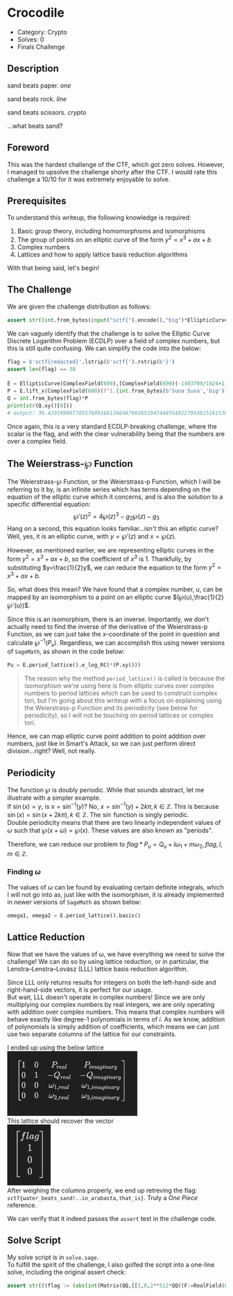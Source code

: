 # Crocodile
- Category: Crypto
- Solves: 0
- Finals Challenge
## Description
sand beats paper. *one* 

sand beats rock. *line* 

sand beats scissors. *crypto* 

...what beats sand?
## Foreword
This was the hardest challenge of the CTF, which got zero solves. However, I managed to upsolve the challenge shorty after the CTF. I would rate this challenge a 10/10 for it was extremely enjoyable to solve.
## Prerequisites
To understand this writeup, the following knowledge is required:
1. Basic group theory, including homomorphisms and isomorphisms
2. The group of points on an elliptic curve of the form $y^2=x^3+ax+b$
3. Complex numbers
4. Lattices and how to apply lattice basis reduction algorithms

With that being said, let's begin!
## The Challenge
We are given the challenge distribution as follows:
```py
assert str((int.from_bytes(input("sctf{").encode(),"big")*EllipticCurve(ComplexField(600),[ComplexField(600)(-1493709/1024+1199/16*ComplexField(600)("i")),ComplexField(600)(97809777/8192-82731/128*ComplexField(600)("i"))]).lift_x(ComplexField(600)(f"1.{int.from_bytes(b'Suna Suna','big')}+1.{int.from_bytes(b'no Mi','little')}*i")))[0])=='36.4291990977855760916612664879030519474485549227993825161538502715951674771375534061669588110611144482794597140078219632113930698630358361379569599632450344672544557014134877316071 - 15.5094169179867261746136693539618921556037112420771075014010650669426508111314380331723075069743390329380360196986670381926994761597803212368978601671191064945527021806868498686789*I' and not print('\033[43C\033[1A}')
```
We can vaguely identify that the challenge is to solve the Elliptic Curve Discrete Logarithm Problem (ECDLP) over a field of complex numbers, but this is still quite confusing. We can simplify the code into the below:
```py
flag = b'sctf{redacted}'.lstrip(b'sctf{').rstrip(b'}')
assert len(flag) == 38

E = EllipticCurve(ComplexField(600),[ComplexField(600)(-1493709/1024+1199/16*ComplexField(600)("i")),ComplexField(600)(97809777/8192-82731/128*ComplexField(600)("i"))])
P = E.lift_x(ComplexField(600)(f"1.{int.from_bytes(b'Suna Suna','big')}+1.{int.from_bytes(b'no Mi','little')}*i"))
Q = int.from_bytes(flag)*P
print(str(Q.xy()[0]))
# output: 36.4291990977855760916612664879030519474485549227993825161538502715951674771375534061669588110611144482794597140078219632113930698630358361379569599632450344672544557014134877316071 - 15.5094169179867261746136693539618921556037112420771075014010650669426508111314380331723075069743390329380360196986670381926994761597803212368978601671191064945527021806868498686789*I
```
Once again, this is a very standard ECDLP-breaking challenge, where the scalar is the flag, and with the clear vulnerability being that the numbers are over a complex field.  
## The Weierstrass-℘ Function
The Weierstrass-℘ Function, or the Weierstrass-p Function, which I will be referring to it by, is an infinite series which has terms depending on the equation of the elliptic curve which it concerns, and is also the solution to a specific differential equation:
$$℘'(z)^2 = 4℘(z)^3−g_2℘(z)−g_3$$
Hang on a second, this equation looks familiar...isn't this an elliptic curve? Well, yes, it is an elliptic curve, with $y=℘'(z)$ and $x=℘(z)$.    

However, as mentioned earlier, we are representing elliptic curves in the form $y^2=x^3+ax+b$, so the coefficient of $x^3$ is $1$. Thankfully, by substituting $y=\frac{1}{2}y$, we can reduce the equation to the form $y^2=x^3+ax+b$.  

So, what does this mean? We have found that a complex number, $u$, can be mapped by an isomorphism to a point on an elliptic curve $(℘(u),\frac{1}{2}℘'(u))$.  

Since this is an isomorphism, there is an inverse. Importantly, we don't actually need to find the inverse of the derivative of the Weierstrass-p Function, as we can just take the $x$-coordinate of the point in question and calculate $℘^{-1}(P_x)$. Regardless, we can accomplish this using newer versions of `SageMath`, as shown in the code below:
```py
Pu = E.period_lattice().e_log_RC(*(P.xy()))
```
> The reason why the method `period_lattice()` is called is because the isomorphism we're using here is from elliptic curves over complex numbers to period lattices which can be used to construct complex tori, but I'm going about this writeup with a focus on explaining using the Weierstrass-p Function and its periodicity (see below for periodicity), so I will not be touching on period lattices or complex tori.

Hence, we can map elliptic curve point addition to point addition over numbers, just like in Smart's Attack, so we can just perform direct division...right? Well, not really.
## Periodicity
The function ℘ is doubly periodic. While that sounds abstract, let me illustrate with a simpler example.  
If $\sin(x) = y$, is $x = \sin^{-1}(y)$? No, $x = \sin^{-1}(y)+2k\pi, k \in \mathbb{Z}$. This is because $\sin(x)=\sin(x+2k\pi),k \in \mathbb{Z}$. The $\sin$ function is singly periodic.  
Double periodicity means that there are two linearly independent values of $\omega$ such that $℘(x+\omega) = ℘(x)$. These values are also known as "periods".  

Therefore, we can reduce our problem to $flag*P_u = Q_u+l\omega_1+m\omega_2, flag,l,m \in \mathbb{Z}$. 
### Finding $\omega$
The values of $\omega$ can be found by evaluating certain definite integrals, which I will not go into as, just like with the isomorphism, it is already implemented in newer versions of `SageMath` as shown below:
```py
omega1, omega2 = E.period_lattice().basis()
```
## Lattice Reduction
Now that we have the values of $\omega$, we have everything we need to solve the challenge! We can do so by using lattice reduction, or in particular, the Lenstra–Lenstra–Lovász (LLL) lattice basis reduction algorithm.  

Since LLL only returns results for integers on both the left-hand-side and right-hand-side vectors, it is perfect for our usage.  
But wait, LLL doesn't operate in complex numbers! Since we are only multiplying our complex numbers by real integers, we are only operating with addition over complex numbers. This means that complex numbers will behave exactly like degree-1 polynomials in terms of $i$. As we know, addition of polynomials is simply addition of coefficients, which means we can just use two separate columns of the lattice for our constraints.  

I ended up using the below lattice  
<img src="./assets/lattice.png" alt="lattice" width="300"/>  
This lattice should recover the vector  
<img src="./assets/vector.png" alt="vector" width="100"/>  
After weighing the columns properly, we end up retreving the flag: `sctf{water_beats_sand!..in_arabasta,that_is}`. Truly a _One Piece_ reference.  

We can verify that it indeed passes the `assert` test in the challenge code.
## Solve Script
My solve script is in `solve.sage`.  
To fulfill the spirit of the challenge, I also golfed the script into a one-line solve, including the original assert check:
```py
assert str(((flag := (abs(int(Matrix(QQ,[[1,0,2**512*QQ((F:=RealField(600))((L:= (E:=EllipticCurve(ComplexField(600),[ComplexField(600)(-1493709/1024+1199/16*ComplexField(600)("i")),ComplexField(600)(97809777/8192-82731/128*ComplexField(600)("i"))])).period_lattice()).e_log_RC(*((P := E.lift_x(ComplexField(600)(f"1.{int.from_bytes(b'Suna Suna','big')}+1.{int.from_bytes(b'no Mi','little')}*i"))).xy())).real())),2**512*QQ(F(L.e_log_RC(*(P.xy())).imag_part()))],[0,2**300*1,2**512*-QQ(F(L.e_log_RC(*((Q := E.lift_x(ComplexField(600)(36.4291990977855760916612664879030519474485549227993825161538502715951674771375534061669588110611144482794597140078219632113930698630358361379569599632450344672544557014134877316071 - 15.5094169179867261746136693539618921556037112420771075014010650669426508111314380331723075069743390329380360196986670381926994761597803212368978601671191064945527021806868498686789*I))).xy())).real())),2**512*-QQ(F(L.e_log_RC(*(Q.xy())).imag_part()))],[0,0,2**512*QQ(F(L.basis()[0].real())),2**512*QQ(F(L.basis()[0].imag_part()))],[0,0,2**512*QQ(F(L.basis()[1].real())),2**512*QQ(F(L.basis()[1].imag_part()))]]).LLL()[0][0]))))*P)[0]) == str(Q[0]) and not print('sctf{'+flag.to_bytes(38).decode()+'}')
```